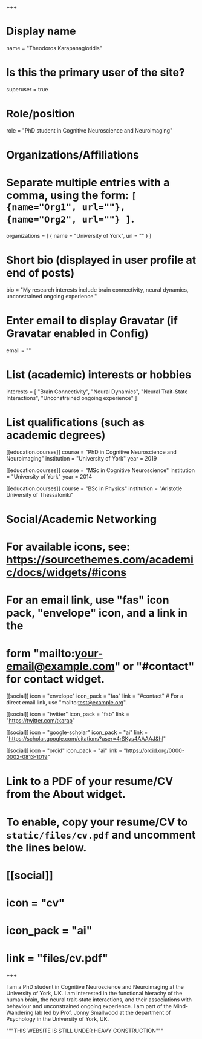 +++
# Display name
name = "Theodoros Karapanagiotidis"

# Is this the primary user of the site?
superuser = true

# Role/position
role = "PhD student in Cognitive Neuroscience and Neuroimaging"

# Organizations/Affiliations
#   Separate multiple entries with a comma, using the form: `[ {name="Org1", url=""}, {name="Org2", url=""} ]`.
organizations = [ { name = "University of York", url = "" } ]

# Short bio (displayed in user profile at end of posts)
bio = "My research interests include brain connectivity, neural dynamics, unconstrained ongoing experience."

# Enter email to display Gravatar (if Gravatar enabled in Config)
email = ""

# List (academic) interests or hobbies
interests = [
  "Brain Connectivity",
  "Neural Dynamics",
  "Neural Trait-State Interactions",
  "Unconstrained ongoing experience"
]

# List qualifications (such as academic degrees)
[[education.courses]]
  course = "PhD in Cognitive Neuroscience and Neuroimaging"
  institution = "University of York"
  year = 2019

[[education.courses]]
  course = "MSc in Cognitive Neuroscience"
  institution = "University of York"
  year = 2014

[[education.courses]]
  course = "BSc in Physics"
  institution = "Aristotle University of Thessaloniki"

# Social/Academic Networking
# For available icons, see: https://sourcethemes.com/academic/docs/widgets/#icons
#   For an email link, use "fas" icon pack, "envelope" icon, and a link in the
#   form "mailto:your-email@example.com" or "#contact" for contact widget.

[[social]]
  icon = "envelope"
  icon_pack = "fas"
  link = "#contact"  # For a direct email link, use "mailto:test@example.org".

[[social]]
  icon = "twitter"
  icon_pack = "fab"
  link = "https://twitter.com/tkarap"

[[social]]
  icon = "google-scholar"
  icon_pack = "ai"
  link = "https://scholar.google.com/citations?user=4rSKys4AAAAJ&hl"

[[social]]
  icon = "orcid"
  icon_pack = "ai"
  link = "https://orcid.org/0000-0002-0813-1019"

# Link to a PDF of your resume/CV from the About widget.
# To enable, copy your resume/CV to `static/files/cv.pdf` and uncomment the lines below.
# [[social]]
#   icon = "cv"
#   icon_pack = "ai"
#   link = "files/cv.pdf"

+++

I am a PhD student in Cognitive Neuroscience and Neuroimaging at the University of York, UK. I am interested in the functional hierachy of the human brain, the neural trait-state interactions, and their associations with behaviour and unconstrained ongoing experience. I am part of the Mind-Wandering lab led by Prof. Jonny Smallwood at the department of Psychology in the University of York, UK.

"""THIS WEBSITE IS STILL UNDER HEAVY CONSTRUCTION"""
